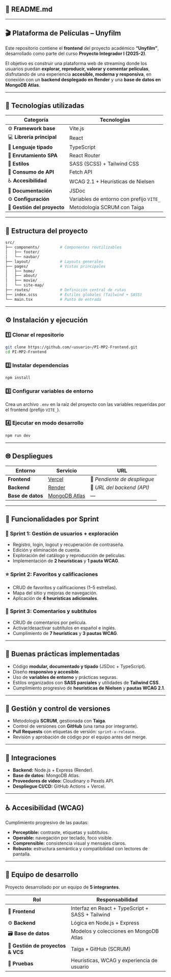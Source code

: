 ## 🧾 **README.md**
---

## 🎬 **Plataforma de Películas – Unyfilm**

Este repositorio contiene el **frontend** del proyecto académico **“Unyfilm”**, desarrollado como parte del curso **Proyecto Integrador I (2025-2)**.

El objetivo es construir una plataforma web de streaming donde los usuarios puedan **explorar, reproducir, valorar y comentar películas**, disfrutando de una experiencia **accesible, moderna y responsiva**, en conexión con un **backend desplegado en Render** y una **base de datos en MongoDB Atlas**.

---

## 🚀 Tecnologías utilizadas

| Categoría                   | Tecnologías                              |
| --------------------------- | ---------------------------------------- |
| ⚙️ **Framework base**       | Vite.js                                  |
| 💻 **Librería principal**   | React                                    |
| 🧩 **Lenguaje tipado**      | TypeScript                               |
| 🧭 **Enrutamiento SPA**     | React Router                             |
| 🎨 **Estilos**              | SASS (SCSS) + Tailwind CSS               |
| 🔗 **Consumo de API**       | Fetch API                                |
| ♿ **Accesibilidad**         | WCAG 2.1 + Heurísticas de Nielsen        |
| 🧰 **Documentación**        | JSDoc                                    |
| ⚙️ **Configuración**        | Variables de entorno con prefijo `VITE_` |
| 🧾 **Gestión del proyecto** | Metodología SCRUM con Taiga              |

---

## 📂 Estructura del proyecto

```bash
src/
├── components/         # Componentes reutilizables
│   ├── footer/
│   └── navbar/
├── layout/             # Layouts generales
├── pages/              # Vistas principales
│   ├── home/
│   ├── about/
│   ├── movie/
│   └── site-map/
├── routes/             # Definición central de rutas
├── index.scss          # Estilos globales (Tailwind + SASS)
└── main.tsx            # Punto de entrada
```

---

## ⚙️ Instalación y ejecución

### 1️⃣ Clonar el repositorio

```bash
git clone https://github.com/<usuario>/PI-MP2-Frontend.git
cd PI-MP2-Frontend
```

### 2️⃣ Instalar dependencias

```bash
npm install
```

### 3️⃣ Configurar variables de entorno

Crea un archivo `.env` en la raíz del proyecto con las variables requeridas por el frontend (prefijo `VITE_`).

### 4️⃣ Ejecutar en modo desarrollo

```bash
npm run dev
```

---

## 🌐 Despliegues

| Entorno           | Servicio                                                | URL                          |
| ----------------- | ------------------------------------------------------- | ---------------------------- |
| **Frontend**      | [Vercel](https://vercel.com/)                           | 🔗 *Pendiente de despliegue* |
| **Backend**       | [Render](https://render.com/)                           | 🔗 *URL del backend (API)*   |
| **Base de datos** | [MongoDB Atlas](https://www.mongodb.com/atlas/database) | —                            |

---

## 🧩 Funcionalidades por Sprint

### 🎯 **Sprint 1: Gestión de usuarios + exploración**

* Registro, login, logout y recuperación de contraseña.
* Edición y eliminación de cuenta.
* Exploración del catálogo y reproducción de películas.
* Implementación de **2 heurísticas** y **1 pauta WCAG**.

### ⭐ **Sprint 2: Favoritos y calificaciones**

* CRUD de favoritos y calificaciones (1–5 estrellas).
* Mapa del sitio y mejoras de navegación.
* Aplicación de **4 heurísticas adicionales**.

### 💬 **Sprint 3: Comentarios y subtítulos**

* CRUD de comentarios por película.
* Activar/desactivar subtítulos en español e inglés.
* Cumplimiento de **7 heurísticas** y **3 pautas WCAG**.

---

## 🌈 Buenas prácticas implementadas

* Código **modular, documentado y tipado** (JSDoc + TypeScript).
* Diseño **responsivo y accesible**.
* Uso de **variables de entorno** y prácticas seguras.
* Estilos organizados con **SASS parciales** y utilidades de **Tailwind CSS**.
* Cumplimiento progresivo de **heurísticas de Nielsen** y **pautas WCAG 2.1**.

---

## 🧠 Gestión y control de versiones

* Metodología **SCRUM**, gestionada con **Taiga**.
* Control de versiones con **GitHub** (una rama por integrante).
* **Pull Requests** con etiquetas de versión: `sprint-x-release`.
* Revisión y aprobación de código por el equipo antes del merge.

---

## 🔌 Integraciones

* **Backend:** Node.js + Express (Render).
* **Base de datos:** MongoDB Atlas.
* **Proveedores de video:** Cloudinary o Pexels API.
* **Despliegue CI/CD:** GitHub Actions + Vercel.

---

## ♿ Accesibilidad (WCAG)

Cumplimiento progresivo de las pautas:

* **Perceptible:** contraste, etiquetas y subtítulos.
* **Operable:** navegación por teclado, foco visible.
* **Comprensible:** consistencia visual y mensajes claros.
* **Robusto:** estructura semántica y compatibilidad con lectores de pantalla.

---

## 👥 Equipo de desarrollo

Proyecto desarrollado por un equipo de **5 integrantes**.

| Rol                               | Responsabilidad                                  |
| --------------------------------- | ------------------------------------------------ |
| 🧩 **Frontend**                   | Interfaz en React + TypeScript + SASS + Tailwind |
| ⚙️ **Backend**                    | Lógica en Node.js + Express                      |
| 🗃️ **Base de datos**             | Modelos y colecciones en MongoDB Atlas           |
| 🧭 **Gestión de proyectos & VCS** | Taiga + GitHub (SCRUM)                           |
| 🧪 **Pruebas**                    | Heurísticas, WCAG y experiencia de usuario       |

